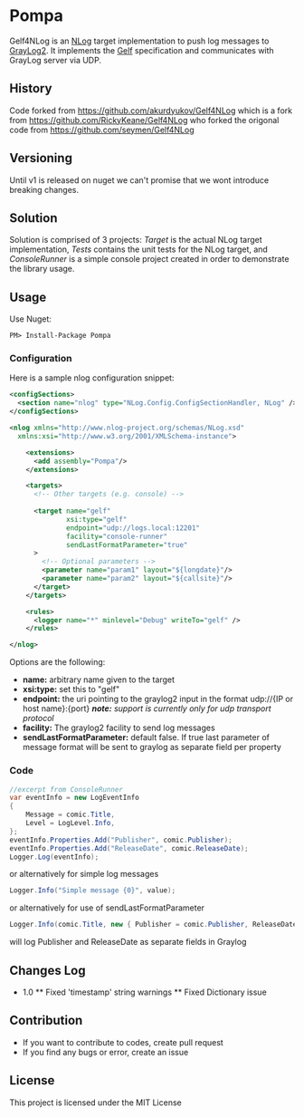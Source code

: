 # Pompa
Gelf4NLog is an [NLog] target implementation to push log messages to [GrayLog2]. It implements the [Gelf] specification and communicates with GrayLog server via UDP.

## History
Code forked from https://github.com/akurdyukov/Gelf4NLog which is a fork from https://github.com/RickyKeane/Gelf4NLog who forked the origonal code from https://github.com/seymen/Gelf4NLog

## Versioning
Until v1 is released on nuget we can't promise that we wont introduce breaking changes.

## Solution
Solution is comprised of 3 projects: *Target* is the actual NLog target implementation, *Tests* contains the unit tests for the NLog target, and *ConsoleRunner* is a simple console project created in order to demonstrate the library usage.
## Usage
Use Nuget:
<!--- 
```
PM> Install-Package Pompa -Pre
```
-->
```
PM> Install-Package Pompa
```
### Configuration
Here is a sample nlog configuration snippet:
```xml
<configSections>
  <section name="nlog" type="NLog.Config.ConfigSectionHandler, NLog" />
</configSections>

<nlog xmlns="http://www.nlog-project.org/schemas/NLog.xsd"
  xmlns:xsi="http://www.w3.org/2001/XMLSchema-instance">

	<extensions>
	  <add assembly="Pompa"/>
	</extensions>

	<targets>
	  <!-- Other targets (e.g. console) -->
	
	  <target name="gelf" 
			  xsi:type="gelf" 
			  endpoint="udp://logs.local:12201"
			  facility="console-runner"
			  sendLastFormatParameter="true"
	  >
		<!-- Optional parameters -->
		<parameter name="param1" layout="${longdate}"/>
		<parameter name="param2" layout="${callsite}"/>
	  </target>
	</targets>

	<rules>
	  <logger name="*" minlevel="Debug" writeTo="gelf" />
	</rules>

</nlog>
```

Options are the following:
* __name:__ arbitrary name given to the target
* __xsi:type:__ set this to "gelf"
* __endpoint:__ the uri pointing to the graylog2 input in the format udp://{IP or host name}:{port} *__note:__ support is currently only for udp transport protocol*
* __facility:__ The graylog2 facility to send log messages
* __sendLastFormatParameter:__ default false. If true last parameter of message format will be sent to graylog as separate field per property

### Code
```c#
//excerpt from ConsoleRunner
var eventInfo = new LogEventInfo
{
	Message = comic.Title,
	Level = LogLevel.Info,
};
eventInfo.Properties.Add("Publisher", comic.Publisher);
eventInfo.Properties.Add("ReleaseDate", comic.ReleaseDate);
Logger.Log(eventInfo);
```
or alternatively for simple log messages
```c#
Logger.Info("Simple message {0}", value);
```
or alternatively for use of sendLastFormatParameter
```c#
Logger.Info(comic.Title, new { Publisher = comic.Publisher, ReleaseDate = comic.ReleaseDate });
```
will log Publisher and ReleaseDate as separate fields in Graylog

[NLog]: http://nlog-project.org/
[GrayLog2]: http://graylog2.org/
[Gelf]: http://graylog2.org/about/gelf

## Changes Log

* 1.0
** Fixed 'timestamp' string warnings
** Fixed Dictionary issue

## Contribution

* If you want to contribute to codes, create pull request
* If you find any bugs or error, create an issue

## License

This project is licensed under the MIT License
